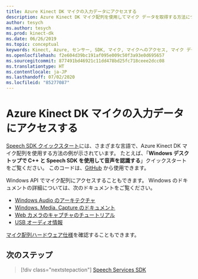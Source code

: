 ```yaml
---
title: Azure Kinect DK マイクの入力データにアクセスする
description: Azure Kinect DK マイク配列を使用してマイク データを取得する方法について説明します。
author: tesych
ms.author: tesych
ms.prod: kinect-dk
ms.date: 06/26/2019
ms.topic: conceptual
keywords: Kinect, Azure, センサー, SDK, マイク, マイクへのアクセス, マイク データ
ms.openlocfilehash: f2e604d39bc191af095e009c50f3a93e0d695657
ms.sourcegitcommit: 877491bd46921c11dd478bd25fc718ceee2dcc08
ms.translationtype: HT
ms.contentlocale: ja-JP
ms.lasthandoff: 07/02/2020
ms.locfileid: "85277087"
---
```

# <a name="access-azure-kinect-dk-microphone-input-data"></a>Azure Kinect DK マイクの入力データにアクセスする

[Speech SDK クイックスタート](https://docs.microsoft.com/azure/cognitive-services/speech-service)には、さまざまな言語で、Azure Kinect DK マイク配列を使用する方法の例が示されています。
たとえば、「**Windows デスクトップで C++ と Speech SDK を使用して音声を認識する**」クイックスタートをご覧ください。 このコードは、[GitHub](https://github.com/Azure-Samples/cognitive-services-speech-sdk/tree/master/quickstart/cpp) から使用できます。

Windows API でマイク配列にアクセスすることもできます。 Windows のドキュメントの詳細については、次のドキュメントをご覧ください。

* [Windows Audio のアーキテクチャ](https://docs.microsoft.com/windows-hardware/drivers/audio/windows-audio-architecture)
* [Windows. Media. Capture のドキュメント](https://docs.microsoft.com/uwp/api/Windows.Media.Capture)
* [Web カメラのキャプチャのチュートリアル](https://docs.microsoft.com/windows/uwp/audio-video-camera/basic-photo-video-and-audio-capture-with-mediacapture)
* [USB オーディオ情報](https://docs.microsoft.com/windows-hardware/drivers/audio/usb-2-0-audio-drivers)

[マイク配列ハードウェア仕様](hardware-specification.md#microphone-array)を確認することもできます。

## <a name="next-steps"></a>次のステップ

>[!div class="nextstepaction"]
>[Speech Services SDK](https://docs.microsoft.com/azure/cognitive-services/speech-service/)
